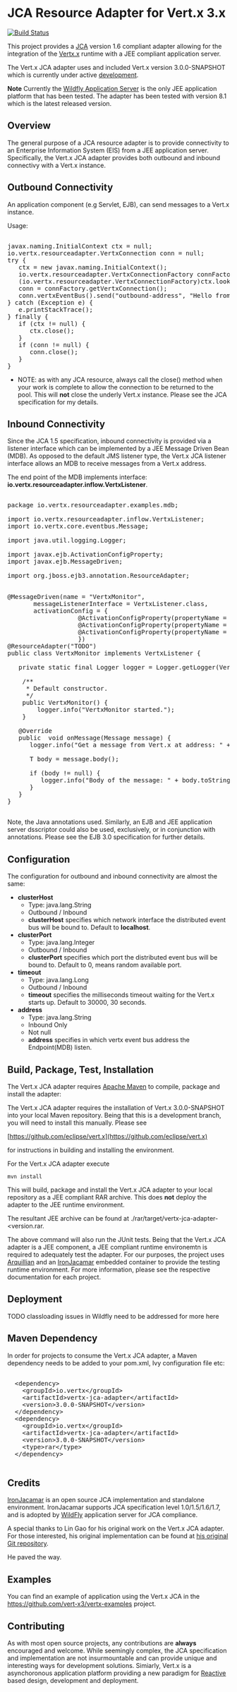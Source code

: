JCA Resource Adapter for Vert.x 3.x
===

[![Build Status](https://vertx.ci.cloudbees.com/buildStatus/icon?job=vert.x3-jca)](https://vertx.ci.cloudbees.com/view/vert.x-3/job/vert.x3-jca/)

This project provides a [JCA](http://en.wikipedia.org/wiki/Java_EE_Connector_Architecture) version 1.6 compliant adapter allowing for the integration of the [Vertx.x](http://vertx.io) runtime with a JEE compliant application server.

The Vert.x JCA adapter uses and included Vert.x version 3.0.0-SNAPSHOT which is currently under active [development](https://github.com/eclipse/vert.x).

**Note**
Currently the [Wildfly Application Server](http://wildfly.org) is the only JEE application platform that has been tested. The adapter has been tested with version 8.1 which is the latest released version.

Overview
------

The general purpose of a JCA resource adapter is to provide connectivity to an Enterprise Information System (EIS) from a JEE application server. Specifically, the Vert.x JCA adapter provides both outbound and inbound connectivy with a Vert.x instance.

Outbound Connectivity
------

An application component (e.g Servlet, EJB), can send messages to a Vert.x instance.

Usage:

<pre>

javax.naming.InitialContext ctx = null;
io.vertx.resourceadapter.VertxConnection conn = null;
try {
   ctx = new javax.naming.InitialContext();
   io.vertx.resourceadapter.VertxConnectionFactory connFactory =
   (io.vertx.resourceadapter.VertxConnectionFactory)ctx.lookup("java:/eis/VertxConnectionFactory");
   conn = connFactory.getVertxConnection();
   conn.vertxEventBus().send("outbound-address", "Hello from JCA");
} catch (Exception e) {
   e.printStackTrace();
} finally {
   if (ctx != null) {
      ctx.close();
   }
   if (conn != null) {
      conn.close();
   }
}
</pre>

   * NOTE: as with any JCA resource, always call the close() method when your work is complete to allow the connection to be returned to the pool. This will **not** close the underly Vert.x instance. Please see the JCA specification for my details.

Inbound Connectivity
------

Since the JCA 1.5 specification, inbound connectivity is provided via a listener interface which can be implemented by a JEE Message Driven Bean (MDB). As opposed to the default JMS listener type, the Vert.x JCA listener interface allows an MDB to receive messages from a Vert.x address.

The end point of the MDB implements interface: <b>io.vertx.resourceadapter.inflow.VertxListener</b>.

<pre>

package io.vertx.resourceadapter.examples.mdb;

import io.vertx.resourceadapter.inflow.VertxListener;
import io.vertx.core.eventbus.Message;

import java.util.logging.Logger;

import javax.ejb.ActivationConfigProperty;
import javax.ejb.MessageDriven;

import org.jboss.ejb3.annotation.ResourceAdapter;


@MessageDriven(name = "VertxMonitor",
       messageListenerInterface = VertxListener.class,
       activationConfig = {
                   @ActivationConfigProperty(propertyName = "address", propertyValue = "inbound-address"),
                   @ActivationConfigProperty(propertyName = "clusterHost", propertyValue = "localhost"),
                   @ActivationConfigProperty(propertyName = "clusterPort", propertyValue = "0"),
                   })
@ResourceAdapter("TODO")
public class VertxMonitor implements VertxListener {

   private static final Logger logger = Logger.getLogger(VertxMonitor.class.getName());

    /**
     * Default constructor.
     */
    public VertxMonitor() {
        logger.info("VertxMonitor started.");
    }

   @Override
   public <T> void onMessage(Message<T> message) {
      logger.info("Get a message from Vert.x at address: " + message.address());

      T body = message.body();

      if (body != null) {
         logger.info("Body of the message: " + body.toString());
      }
   }
}

</pre>

Note, the Java annotations used. Similarly, an EJB and JEE application server dsscriptor could also be used, exclusively, or in conjunction with annotations. Please see the EJB 3.0 specification for further details.

Configuration
-------

The configuration for outbound and inbound connectivity are almost the same:

   * <b>clusterHost</b>
     * Type: java.lang.String
     * Outbound / Inbound
     * <b>clusterHost</b> specifies which network interface the distributed event bus will be bound to. Default to <b>localhost</b>.
   * <b>clusterPort</b>
     * Type: java.lang.Integer
     * Outbound / Inbound
     * <b>clusterPort</b> specifies which port the distributed event bus will be bound to. Default to 0, means random available port.
   * <b>timeout</b>
     * Type: java.lang.Long
     * Outbound / Inbound
     * <b>timeout</b> specifies the milliseconds timeout waiting for the Vert.x starts up. Default to 30000, 30 seconds.
   * <b>address</b>
     * Type: java.lang.String
     * Inbound Only
     * Not null
     * <b>address</b> specifies in which vertx event bus address the Endpoint(MDB) listen.

Build, Package, Test, Installation
-------
The Vert.x JCA adapter requires [Apache Maven](http://maven.apache.org) to compile, package and install the adapter:

The Vert.x JCA adapter requires the installation of Vert.x 3.0.0-SNAPSHOT into your local Maven repository. Being that this is a development branch, you will need to install this manually. Please see

[https://github.com/eclipse/vert.x](https://github.com/eclipse/vert.x)

for instructions in building and installing the environment.

For the Vert.x JCA adapter execute

`mvn install`

This will build, package and install the Vert.x JCA adapter to your local repository as a JEE compliant RAR archive. This does **not** deploy the adapter to the JEE runtime environment.

The resultant JEE archive can be found at ./rar/target/vertx-jca-adapter-<version.rar.

The above command will also run the JUnit tests. Being that the Vert.x JCA adapter is a JEE component, a JEE compliant runtime environemtn is required to adequately test the adapter. For our purposes, the project uses [Arquillian](http://arquillian.org) and an [IronJacamar](http://www.ironjacamar.org) embedded container to provide the testing runtime environment. For more information, please see the respective documentation for each project.

Deployment
---
TODO classloading issues in Wildfly need to be addressed for more here

Maven Dependency
------

In order for projects to consume the Vert.x JCA adapter, a Maven dependency needs to be added to your pom.xml, Ivy configuration file etc:

<pre>

  &lt;dependency&gt;
    &lt;groupId&gt;io.vertx&lt;/groupId&gt;
    &lt;artifactId&gt;vertx-jca-adapter&lt;/artifactId&gt;
    &lt;version&gt;3.0.0-SNAPSHOT&lt;/version&gt;
  &lt;/dependency&gt;
  &lt;dependency&gt;
    &lt;groupId&gt;io.vertx&lt;/groupId&gt;
    &lt;artifactId&gt;vertx-jca-adapter&lt;/artifactId&gt;
    &lt;version&gt;3.0.0-SNAPSHOT&lt;/version&gt;
    &lt;type&gt;rar&lt;/type&gt;
  &lt;/dependency&gt;

</pre>


Credits
-------

[IronJacamar](http://www.ironjacamar.org/) is an open source JCA implementation and standalone environment. IronJacamar supports JCA specification level 1.0/1.5/1.6/1.7, and is adopted by [WildFly](http://www.wildfly.org/) application server for JCA compliance.

A special thanks to Lin Gao for his original work on the Vert.x JCA adapter.  For those interested, his original implementation can be found at [his original Git repository](https://github.com/vert-x/jca-adaptor).

He paved the way.

Examples
-------
You can find an example of application using the Vert.x JCA in the https://github.com/vert-x3/vertx-examples project.

Contributing
---
As with most open source projects, any contributions are **always** encouraged and welcome. While seemingly complex, the JCA specification and implementation are not insurmountable and can provide unique and interesting ways for development solutions. Simiarly, Vert.x is a asynchoronous application platform providing a new paradigm for [Reactive](http://www.reactivemanifesto.org) based design, development and deployment.
